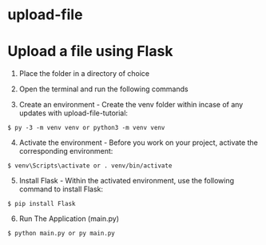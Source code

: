 # upload-file
# Upload a file using Flask

1. Place the folder in a directory of choice

2. Open the terminal and run the following commands

3. Create an environment - Create the venv folder within incase of any updates with upload-file-tutorial:

```
$ py -3 -m venv venv or python3 -m venv venv
```

4. Activate the environment - Before you work on your project, activate the corresponding environment:

```
$ venv\Scripts\activate or . venv/bin/activate
```

5. Install Flask - Within the activated environment, use the following command to install Flask:

```
$ pip install Flask
```

6. Run The Application (main.py)
```
$ python main.py or py main.py
```
